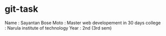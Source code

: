 # git-task
Name : Sayantan Bose
Moto : Master web developement in 30 days
college : Narula institute of technology
Year : 2nd (3rd sem)